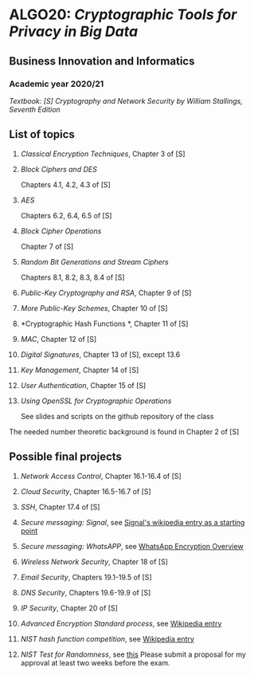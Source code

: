 # ALGO20: *Cryptographic Tools for Privacy in Big Data* #
## Business Innovation and Informatics  ##
### Academic year 2020/21 ###

*Textbook: [S] Cryptography and Network Security by William Stallings, Seventh Edition*


## List of topics ##

1. *Classical Encryption Techniques*, Chapter 3 of [S]

2. *Block Ciphers and DES*

    Chapters 4.1, 4.2, 4.3 of [S]

3. *AES*

    Chapters 6.2, 6.4, 6.5 of [S]

4. *Block Cipher Operations*

    Chapter 7 of [S]

5. *Random Bit Generations and Stream Ciphers*

    Chapters 8.1, 8.2, 8.3, 8.4 of [S]

6. *Public-Key Cryptography and RSA*, Chapter 9 of [S]

7. *More Public-Key Schemes*, Chapter 10 of [S]

8. *Cryptographic Hash Functions *, Chapter 11 of [S]

9. *MAC*, Chapter 12 of [S]

10. *Digital Signatures*, Chapter 13 of [S], except 13.6

11. *Key Management*, Chapter 14 of [S]

12. *User Authentication*, Chapter 15 of [S]

13. *Using OpenSSL for Cryptographic Operations*

    See slides and scripts on the github repository of the class

The needed number theoretic background is found in Chapter 2 of [S]



## Possible final projects ##

1. *Network Access Control*, Chapter 16.1-16.4 of [S]

2. *Cloud Security*, Chapter 16.5-16.7 of [S]

3. *SSH*, Chapter 17.4 of [S]

4. *Secure messaging: Signal*, see [Signal's wikipedia entry as a starting point](https://en.wikipedia.org/wiki/Signal_Protocol)

5. *Secure messaging: WhatsAPP*, see [WhatsApp Encryption Overview](WA_Security_WhitePaper.pdf)

6. *Wireless Network Security*, Chapter 18 of [S]

7. *Email Security*, Chapters 19.1-19.5 of [S]

8. *DNS Security*, Chapters 19.6-19.9 of [S]

9. *IP Security*, Chapter 20 of [S]

10. *Advanced Encryption Standard process*, see [Wikipedia entry](https://en.wikipedia.org/wiki/Advanced_Encryption_Standard_process)

11. *NIST hash function competition*, see [Wikipedia entry](https://en.wikipedia.org/wiki/NIST_hash_function_competition)

12. *NIST Test for Randomness*, see [this](https://csrc.nist.gov/Projects/Random-Bit-Generation/Documentation-and-Software)
Please submit a proposal for my approval at least two weeks before the exam.

